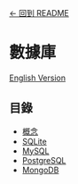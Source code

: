 [<- 回到 README](https://github.com/tcernestw/blog/blob/master/README.md)

# 數據庫
[English Version](https://github.com/tcernestw/blog/blob/master/article/db/db_index_en.md)

## 目錄
* [概念]()
* [SQLite](https://github.com/tcernestw/blog/blob/master/article/db/db_index_ch.md)
* [MySQL]()
* [PostgreSQL]()
* [MongoDB]()